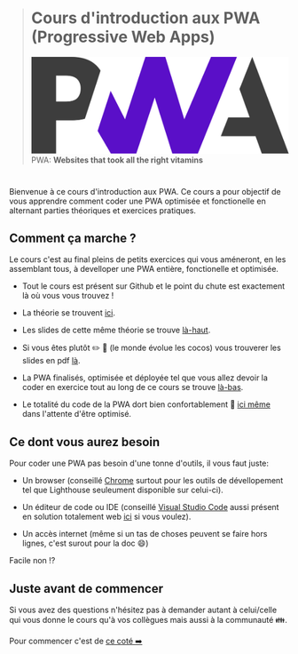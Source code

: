 > # Cours d'introduction aux PWA (Progressive Web Apps)
>
> ![bg right:50% 60%](./images/pwa-logo.png)
> PWA: **Websites that took all the right vitamins**

#

Bienvenue à ce cours d'introduction aux PWA. Ce cours a pour objectif de vous apprendre comment coder une PWA optimisée et fonctionelle en alternant parties théoriques et exercices pratiques.

## Comment ça marche ?

Le cours c'est au final pleins de petits exercices qui vous améneront, en les assemblant tous, à develloper une PWA entière, fonctionelle et optimisée.

- Tout le cours est présent sur Github et le point du chute est exactement là où vous vous trouvez !

- La théorie se trouvent [ici](https://github.com/ETML-ES/PWACourse/blob/main/Partie1_BaseJS%2BOutilsDebug.md).

- Les slides de cette même théorie se trouve [là-haut](https://etml-es.github.io/Theorie/Partie1_BaseJSOutilsDebug.html).

- Si vous êtes plutôt :pencil2: :closed_book: (le monde évolue les cocos) vous trouverer les slides en pdf [là]().

- La PWA finalisés, optimisée et déployée tel que vous allez devoir la coder en exercice tout au long de ce cours se trouve [là-bas](https://etml-es.github.io/PWA).

- Le totalité du code de la PWA dort bien confortablement :princess: [ici même](https://github.com/ETML-ES/ETML-ES.github.io) dans l'attente d'être optimisé.

## Ce dont vous aurez besoin

Pour coder une PWA pas besoin d'une tonne d'outils, il vous faut juste:

- Un browser (conseillé [Chrome](https://www.google.com/chrome/) surtout pour les outils de dévellopement tel que Lighthouse seuleument disponible sur celui-ci).

- Un éditeur de code ou IDE (conseillé [Visual Studio Code](https://code.visualstudio.com/) aussi présent en solution totalement web [ici](https://vscode.dev/) si vous voulez).

- Un accès internet (même si un tas de choses peuvent se faire hors lignes, c'est surout pour la doc :smile:)

Facile non :interrobang:

## Juste avant de commencer

Si vous avez des questions n'hésitez pas à demander autant à celui/celle qui vous donne le cours qu'à vos collègues mais aussi à la communauté :family:.

Pour commencer c'est de [ce coté :arrow_right:]()
